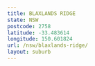 ```yaml
---
title: BLAXLANDS RIDGE
state: NSW
postcode: 2758
latitude: -33.483614
longitude: 150.601824
url: /nsw/blaxlands-ridge/
layout: suburb
---
```

